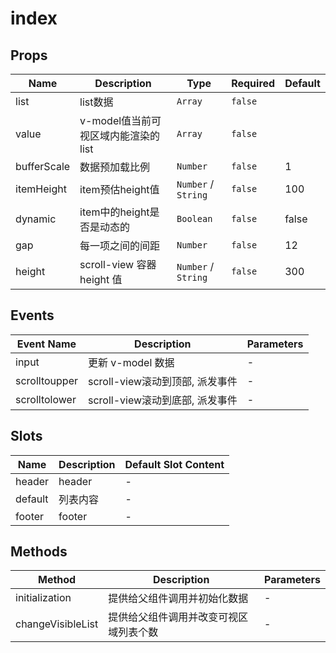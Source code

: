 # index

## Props

<!-- @vuese:index:props:start -->
|Name|Description|Type|Required|Default|
|---|---|---|---|---|
|list|list数据|`Array`|`false`||
|value|v-model值当前可视区域内能渲染的 list|`Array`|`false`||
|bufferScale|数据预加载比例|`Number`|`false`|1|
|itemHeight|item预估height值|`Number` / `String`|`false`|100|
|dynamic|item中的height是否是动态的|`Boolean`|`false`|false|
|gap|每一项之间的间距|`Number`|`false`|12|
|height|scroll-view 容器 height 值|`Number` / `String`|`false`|300|

<!-- @vuese:index:props:end -->


## Events

<!-- @vuese:index:events:start -->
|Event Name|Description|Parameters|
|---|---|---|
|input|更新 v-model 数据|-|
|scrolltoupper|scroll-view滚动到顶部, 派发事件|-|
|scrolltolower|scroll-view滚动到底部, 派发事件|-|

<!-- @vuese:index:events:end -->


## Slots

<!-- @vuese:index:slots:start -->
|Name|Description|Default Slot Content|
|---|---|---|
|header|header|-|
|default|列表内容|-|
|footer|footer|-|

<!-- @vuese:index:slots:end -->


## Methods

<!-- @vuese:index:methods:start -->
|Method|Description|Parameters|
|---|---|---|
|initialization|提供给父组件调用并初始化数据|-|
|changeVisibleList|提供给父组件调用并改变可视区域列表个数|-|

<!-- @vuese:index:methods:end -->


